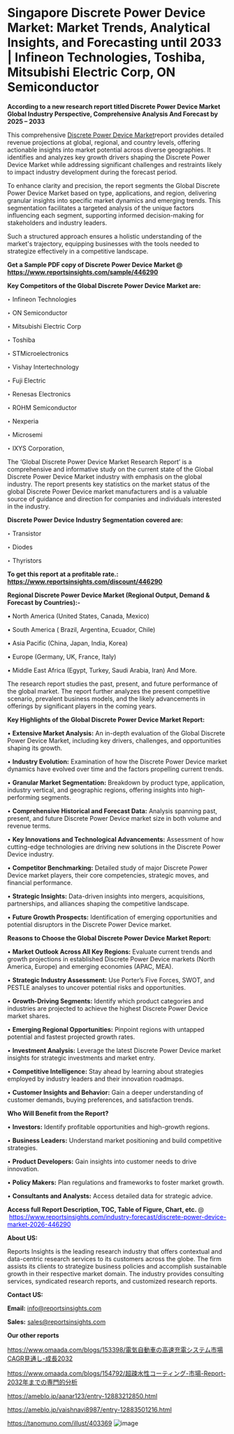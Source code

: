 # Singapore Discrete Power Device Market: Market Trends, Analytical Insights, and Forecasting until 2033 | Infineon Technologies, Toshiba, Mitsubishi Electric Corp, ON Semiconductor

<strong>According to a new research report titled Discrete Power Device Market Global Industry Perspective, Comprehensive Analysis And Forecast by 2025 – 2033</strong>

This comprehensive <a href=https://www.reportsinsights.com/sample/446290>Discrete Power Device Market</a>report provides detailed revenue projections at global, regional, and country levels, offering actionable insights into market potential across diverse geographies. It identifies and analyzes key growth drivers shaping the Discrete Power Device Market while addressing significant challenges and restraints likely to impact industry development during the forecast period.

To enhance clarity and precision, the report segments the Global Discrete Power Device Market based on type, applications, and region, delivering granular insights into specific market dynamics and emerging trends. This segmentation facilitates a targeted analysis of the unique factors influencing each segment, supporting informed decision-making for stakeholders and industry leaders.

Such a structured approach ensures a holistic understanding of the market's trajectory, equipping businesses with the tools needed to strategize effectively in a competitive landscape.

<strong>Get a Sample PDF copy of Discrete Power Device Market </strong><strong>@<a href=https://www.reportsinsights.com/sample/446290 style=color:#0000ff;> https://www.reportsinsights.com/sample/446290</a></strong></font>

<strong>Key Competitors of the Global Discrete Power Device Market are:</strong>

‣ Infineon Technologies

‣ ON Semiconductor

‣ Mitsubishi Electric Corp

‣ Toshiba

‣ STMicroelectronics

‣ Vishay Intertechnology

‣ Fuji Electric

‣ Renesas Electronics

‣ ROHM Semiconductor

‣ Nexperia

‣ Microsemi

‣ IXYS Corporation,

The ‘Global Discrete Power Device Market Research Report’ is a comprehensive and informative study on the current state of the Global Discrete Power Device Market industry with emphasis on the global industry. The report presents key statistics on the market status of the global Discrete Power Device market manufacturers and is a valuable source of guidance and direction for companies and individuals interested in the industry.

<strong>Discrete Power Device Industry Segmentation covered are:</strong>

‣ Transistor

‣ Diodes

‣ Thyristors

<strong>To get this report at a profitable rate.: <a href=https://www.reportsinsights.com/discount/446290 style=color:#0000ff;>https://www.reportsinsights.com/discount/446290</a></strong></font>

<strong>Regional Discrete Power Device Market (Regional Output, Demand &amp; Forecast by Countries):-</strong>

• North America (United States, Canada, Mexico)

• South America ( Brazil, Argentina, Ecuador, Chile)

• Asia Pacific (China, Japan, India, Korea)

• Europe (Germany, UK, France, Italy)

• Middle East Africa (Egypt, Turkey, Saudi Arabia, Iran) And More.

The research report studies the past, present, and future performance of the global market. The report further analyzes the present competitive scenario, prevalent business models, and the likely advancements in offerings by significant players in the coming years.

<strong>Key Highlights of the Global Discrete Power Device Market Report:</strong>

• <strong>Extensive Market Analysis:</strong> An in-depth evaluation of the Global Discrete Power Device Market, including key drivers, challenges, and opportunities shaping its growth.

• <strong>Industry Evolution:</strong> Examination of how the Discrete Power Device market dynamics have evolved over time and the factors propelling current trends.

• <strong>Granular Market Segmentation:</strong> Breakdown by product type, application, industry vertical, and geographic regions, offering insights into high-performing segments.

• <strong>Comprehensive Historical and Forecast Data:</strong> Analysis spanning past, present, and future Discrete Power Device market size in both volume and revenue terms.

• <strong>Key Innovations and Technological Advancements:</strong> Assessment of how cutting-edge technologies are driving new solutions in the Discrete Power Device industry.

• <strong>Competitor Benchmarking:</strong> Detailed study of major Discrete Power Device market players, their core competencies, strategic moves, and financial performance.

• <strong>Strategic Insights:</strong> Data-driven insights into mergers, acquisitions, partnerships, and alliances shaping the competitive landscape.

• <strong>Future Growth Prospects:</strong> Identification of emerging opportunities and potential disruptors in the Discrete Power Device market.

<strong>Reasons to Choose the Global Discrete Power Device Market Report:</strong>

• <strong>Market Outlook Across All Key Regions:</strong> Evaluate current trends and growth projections in established Discrete Power Device markets (North America, Europe) and emerging economies (APAC, MEA).

• <strong>Strategic Industry Assessment:</strong> Use Porter’s Five Forces, SWOT, and PESTLE analyses to uncover potential risks and opportunities.

• <strong>Growth-Driving Segments:</strong> Identify which product categories and industries are projected to achieve the highest Discrete Power Device market shares.

• <strong>Emerging Regional Opportunities:</strong> Pinpoint regions with untapped potential and fastest projected growth rates.

• <strong>Investment Analysis:</strong> Leverage the latest Discrete Power Device market insights for strategic investments and market entry.

• <strong>Competitive Intelligence:</strong> Stay ahead by learning about strategies employed by industry leaders and their innovation roadmaps.

• <strong>Customer Insights and Behavior:</strong> Gain a deeper understanding of customer demands, buying preferences, and satisfaction trends.

<strong>Who Will Benefit from the Report?</strong>

• <strong>Investors:</strong> Identify profitable opportunities and high-growth regions.

• <strong>Business Leaders:</strong> Understand market positioning and build competitive strategies.

• <strong>Product Developers:</strong> Gain insights into customer needs to drive innovation.

• <strong>Policy Makers:</strong> Plan regulations and frameworks to foster market growth.

• <strong>Consultants and Analysts:</strong> Access detailed data for strategic advice.
</ul>
<strong>Access full Report Description, TOC, Table of Figure, Chart, etc. </strong>@  <a href=https://www.reportsinsights.com/industry-forecast/discrete-power-device-market-2026-446290 style=color:#0000ff;>https://www.reportsinsights.com/industry-forecast/discrete-power-device-market-2026-446290</a></font>

<strong><strong>About US</strong>:</strong>

Reports Insights is the leading research industry that offers contextual and data-centric research services to its customers across the globe. The firm assists its clients to strategize business policies and accomplish sustainable growth in their respective market domain. The industry provides consulting services, syndicated research reports, and customized research reports.

<strong>Contact US:</strong>

<p class=""""><b>Email:</b> <a href=mailto:info@reportsinsights.com>info@reportsinsights.com</a></p>
<p class=""""><b>Sales:</b> <a href=mailto:sales@reportsinsights.com>sales@reportsinsights.com</a></p>

<strong>Our other reports</strong>

<a href=https://www.omaada.com/blogs/153398/電気自動車の高速充電システム市場CAGR見通し-成長2032>https://www.omaada.com/blogs/153398/電気自動車の高速充電システム市場CAGR見通し-成長2032</a>

<a href=https://www.omaada.com/blogs/154792/超疎水性コーティング-市場-Report-2032年までの専門的分析>https://www.omaada.com/blogs/154792/超疎水性コーティング-市場-Report-2032年までの専門的分析</a>

<a href=https://ameblo.jp/aanar123/entry-12883212850.html>https://ameblo.jp/aanar123/entry-12883212850.html</a>

<a href=https://ameblo.jp/vaishnavi8987/entry-12883501216.html>https://ameblo.jp/vaishnavi8987/entry-12883501216.html</a>

<a href=https://tanomuno.com/illust/403369>https://tanomuno.com/illust/403369</a>
![image](https://github.com/user-attachments/assets/800d7c30-28a2-4658-98af-f7bdaa4635a1)
